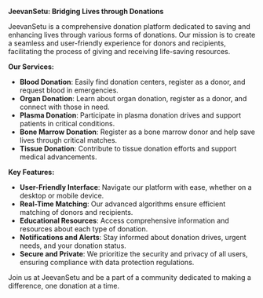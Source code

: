 **JeevanSetu: Bridging Lives through Donations**

JeevanSetu is a comprehensive donation platform dedicated to saving and enhancing lives through various forms of donations. Our mission is to create a seamless and user-friendly experience for donors and recipients, facilitating the process of giving and receiving life-saving resources.

**Our Services:**
- **Blood Donation**: Easily find donation centers, register as a donor, and request blood in emergencies.
- **Organ Donation**: Learn about organ donation, register as a donor, and connect with those in need.
- **Plasma Donation**: Participate in plasma donation drives and support patients in critical conditions.
- **Bone Marrow Donation**: Register as a bone marrow donor and help save lives through critical matches.
- **Tissue Donation**: Contribute to tissue donation efforts and support medical advancements.

**Key Features:**
- **User-Friendly Interface**: Navigate our platform with ease, whether on a desktop or mobile device.
- **Real-Time Matching**: Our advanced algorithms ensure efficient matching of donors and recipients.
- **Educational Resources**: Access comprehensive information and resources about each type of donation.
- **Notifications and Alerts**: Stay informed about donation drives, urgent needs, and your donation status.
- **Secure and Private**: We prioritize the security and privacy of all users, ensuring compliance with data protection regulations.

Join us at JeevanSetu and be a part of a community dedicated to making a difference, one donation at a time.

